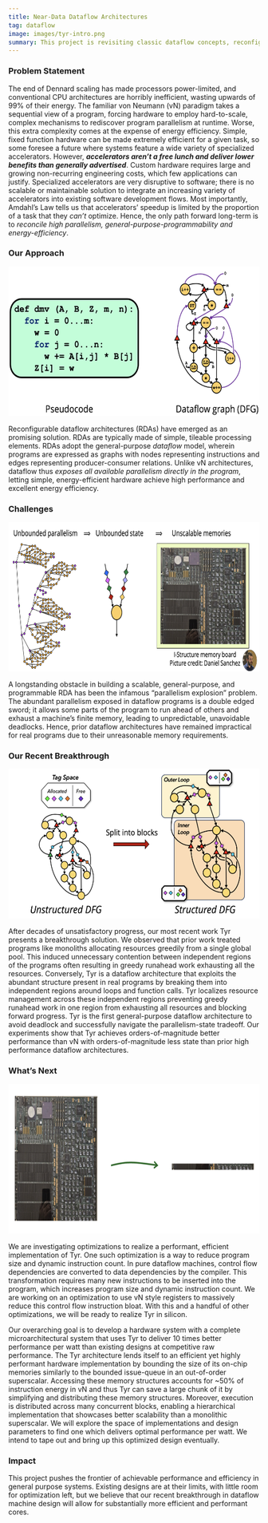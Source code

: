 ```yaml
---
title: Near-Data Dataflow Architectures
tag: dataflow
image: images/tyr-intro.png
summary: This project is revisiting classic dataflow concepts, reconfigurable computing, and near-data computing to develop a new class of "general-purpose accelerators" that will finally overcome dark silicon and the memory wall.
---
```


### Problem Statement

The end of Dennard scaling has made processors power-limited, and conventional CPU architectures are horribly inefficient, wasting upwards of 99% of their energy. 
The familiar von Neumann (vN) paradigm takes a sequential view of a program, forcing hardware to employ hard-to-scale, complex mechanisms to rediscover program parallelism at runtime. 
Worse, this extra complexity comes at the expense of energy efficiency. 
Simple, fixed function hardware can be made extremely efficient for a given task, so some foresee a future where systems feature a wide variety of specialized accelerators. 
However, ***accelerators aren’t a free lunch and deliver lower benefits than generally advertised***. 
Custom hardware requires large and growing non-recurring engineering costs, which few applications can justify. 
Specialized accelerators are very disruptive to software; there is no scalable or maintainable solution to integrate an increasing variety of accelerators into existing software development flows. 
Most importantly, Amdahl’s Law tells us that accelerators’ speedup is limited by the proportion of a task that they *can’t* optimize. 
Hence, the only path forward long-term is to *reconcile high parallelism, general-purpose-programmability and energy-efficiency*. 


### Our Approach

<img src="../images/dataflow-prog.png" class="person" style="height: 300px !important; width: auto !important; margin-right: 10px" />

Reconfigurable dataflow architectures (RDAs) have emerged as an promising solution. 
RDAs are typically made of simple, tileable processing elements. 
RDAs adopt the general-purpose *dataflow* model, wherein programs are expressed as graphs with nodes representing instructions and edges representing producer-consumer relations. 
Unlike vN architectures, dataflow thus *exposes all available parallelism directly in the program*, letting simple, energy-efficient hardware achieve high performance and excellent energy efficiency.


### Challenges

<img src="../images/parallelism-explosion.png" class="person" style="height: 300px !important; width: auto !important; margin-right: 10px" />

A longstanding obstacle in building a scalable, general-purpose, and programmable RDA has been the infamous “parallelism explosion” problem. 
The abundant parallelism exposed in dataflow programs is a double edged sword; it allows some parts of the program to run ahead of others and exhaust a machine’s finite memory, leading to unpredictable, unavoidable deadlocks. 
Hence, prior dataflow architectures have remained impractical for real programs due to their unreasonable memory requirements.

### Our Recent Breakthrough

<img src="../images/tyr-lts.png" class="person" style="height: 300px !important; width: auto !important; margin-right: 10px" />

After decades of unsatisfactory progress, our most recent work Tyr presents a breakthrough solution. 
We observed that prior work treated programs like monoliths allocating resources greedily from a single global pool. 
This induced unnecessary contention between independent regions of the programs often resulting in greedy runahead work exhausting all the resources. 
Conversely, Tyr is a dataflow architecture that exploits the abundant structure present in real programs by breaking them into independent regions around loops and function calls. 
Tyr localizes resource management across these independent regions preventing greedy runahead work in one region from exhausting all resources and blocking forward progress. 
Tyr is the first general-purpose dataflow architecture to avoid deadlock and successfully navigate the parallelism-state tradeoff. 
Our experiments show that Tyr achieves orders-of-magnitude better performance than vN with orders-of-magnitude less state than prior high performance dataflow architectures. 

### What’s Next

<img src="../images/bounded-mem.png" class="person" style="height: 300px !important; width: auto !important; margin-right: 10px" />

We are investigating optimizations to realize a performant, efficient implementation of Tyr. 
One such optimization is a way to reduce program size and dynamic instruction count. 
In pure dataflow machines, control flow dependencies are converted to data dependencies by the compiler. 
This transformation requires many new instructions to be inserted into the program, which increases program size and dynamic instruction count. 
We are working on an optimization to use vN style registers to massively reduce this control flow instruction bloat. 
With this and a handful of other optimizations, we will be ready to realize Tyr in silicon.

Our overarching goal is to develop a hardware system with a complete microarchitectural system that uses Tyr to deliver 10 times better performance per watt than existing designs at competitive raw performance. 
The Tyr architecture lends itself to an efficient yet highly performant hardware implementation by bounding the size of its on-chip memories similarly to the bounded issue-queue in an out-of-order superscalar. 
Accessing these memory structures accounts for ~50% of instruction energy in vN and thus Tyr can save a large chunk of it by simplifying and distributing these memory structures. 
Moreover, execution is distributed across many concurrent blocks, enabling a hierarchical implementation that showcases better scalability than a monolithic superscalar. 
We will explore the space of implementations and design parameters to find one which delivers optimal performance per watt. 
We intend to tape out and bring up this optimized design eventually.

### Impact

This project pushes the frontier of achievable performance and efficiency in general purpose systems. 
Existing designs are at their limits, with little room for optimization left, but we believe that our recent breakthrough in dataflow machine design will allow for substantially more efficient and performant cores. 
